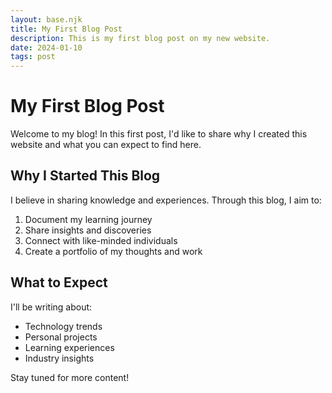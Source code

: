```yaml
---
layout: base.njk
title: My First Blog Post
description: This is my first blog post on my new website.
date: 2024-01-10
tags: post
---
```


# My First Blog Post

Welcome to my blog! In this first post, I'd like to share why I created this website and what you can expect to find here.

## Why I Started This Blog

I believe in sharing knowledge and experiences. Through this blog, I aim to:

1. Document my learning journey
2. Share insights and discoveries
3. Connect with like-minded individuals
4. Create a portfolio of my thoughts and work

## What to Expect

I'll be writing about:
- Technology trends
- Personal projects
- Learning experiences
- Industry insights

Stay tuned for more content!
